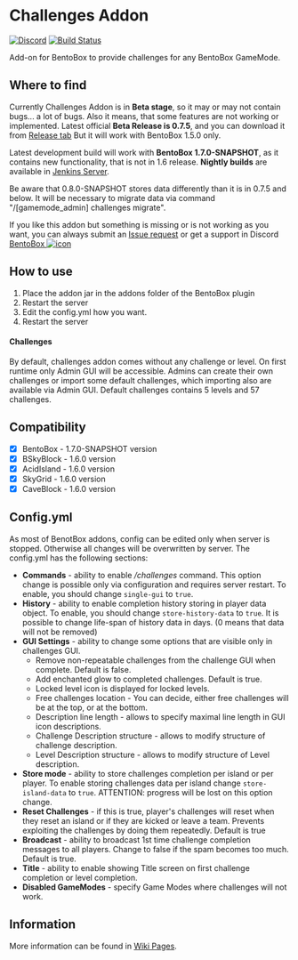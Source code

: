 # Challenges Addon
[![Discord](https://img.shields.io/discord/272499714048524288.svg?logo=discord)](https://discord.bentobox.world)
[![Build Status](https://ci.codemc.org/buildStatus/icon?job=BentoBoxWorld/Challenges)](https://ci.codemc.org/job/BentoBoxWorld/job/Challenges/)

Add-on for BentoBox to provide challenges for any BentoBox GameMode. 

## Where to find

Currently Challenges Addon is in **Beta stage**, so it may or may not contain bugs... a lot of bugs. Also it means, that some features are not working or implemented. 
Latest official **Beta Release is 0.7.5**, and you can download it from [Release tab](https://github.com/BentoBoxWorld/Challenges/releases)
But it will work with BentoBox 1.5.0 only.

Latest development build will work with **BentoBox 1.7.0-SNAPSHOT**, as it contains new functionality, that is not in 1.6 release.
**Nightly builds** are available in [Jenkins Server](https://ci.codemc.org/job/BentoBoxWorld/job/Challenges/lastStableBuild/).

Be aware that 0.8.0-SNAPSHOT stores data differently than it is in 0.7.5 and below. It will be necessary to migrate data via command "/[gamemode_admin] challenges migrate".

If you like this addon but something is missing or is not working as you want, you can always submit an [Issue request](https://github.com/BentoBoxWorld/Challenges/issues) or get a support in Discord [BentoBox ![icon](https://avatars2.githubusercontent.com/u/41555324?s=15&v=4)](https://discord.bentobox.world)

## How to use

1. Place the addon jar in the addons folder of the BentoBox plugin
2. Restart the server
3. Edit the config.yml how you want.
4. Restart the server

#### Challenges

By default, challenges addon comes without any challenge or level. On first runtime only Admin GUI will be accessible. 
Admins can create their own challenges or import some default challenges, which importing also are available via Admin GUI. Default challenges contains 5 levels and 57 challenges.

## Compatibility

- [x] BentoBox - 1.7.0-SNAPSHOT version
- [x] BSkyBlock - 1.6.0 version
- [x] AcidIsland - 1.6.0 version
- [x] SkyGrid - 1.6.0 version
- [x] CaveBlock - 1.6.0 version

## Config.yml

As most of BenotBox addons, config can be edited only when server is stopped. Otherwise all changes will be overwritten by server.
The config.yml has the following sections:

* **Commands** - ability to enable */challenges* command. This option change is possible only via configuration and requires server restart.
		To enable, you should change `single-gui` to `true`.
* **History** - ability to enable completion history storing in player data object. 
		To enable, you should change `store-history-data` to `true`.
		It is possible to change life-span of history data in days. (0 means that data will not be removed)
* **GUI Settings** - ability to change some options that are visible only in challenges GUI.
	* Remove non-repeatable challenges from the challenge GUI when complete. Default is false.
	* Add enchanted glow to completed challenges. Default is true.
	* Locked level icon is displayed for locked levels.
	* Free challenges location - You can decide, either free challenges will be at the top, or at the bottom.
	* Description line length - allows to specify maximal line length in GUI icon descriptions.
	* Challenge Description structure - allows to modify structure of challenge description.
    * Level Description structure - allows to modify structure of Level description.
* **Store mode** - ability to store challenges completion per island or per player.
		To enable storing challenges data per island change `store-island-data` to `true`. ATTENTION: progress will be lost on this option change.
* **Reset Challenges** - if this is true, player's challenges will reset when they reset an island or if they are kicked or leave a team. Prevents exploiting the challenges by doing them repeatedly. Default is true
* **Broadcast** - ability to broadcast 1st time challenge completion messages to all players. Change to false if the spam becomes too much. Default is true.
* **Title** - ability to enable showing Title screen on first challenge completion or level completion.
* **Disabled GameModes** - specify Game Modes where challenges will not work.

## Information

More information can be found in [Wiki Pages](https://github.com/BentoBoxWorld/Challenges/wiki).
